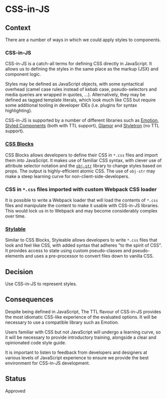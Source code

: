 # CSS-in-JS

## Context

There are a number of ways in which we could apply styles to components.

### CSS-in-JS

CSS-in-JS is a catch-all terms for defining CSS directly in JavaScript. It allows us to defining the styles in the same place as the markup (JSX) and component logic.

Styles may be defined as JavaScript objects, with some syntactical overhead (camel case rules instead of kebab case, pseudo-selectors and media queries are wrapped in quotes, ...). Alternatively, they may be defined as tagged template literals, which look much like CSS but require some additional tooling in developer IDEs (i.e. plugins for syntax highlighting).

CSS-in-JS is supported by a number of different libraries such as [Emotion](https://emotion.sh/), [Styled Components](https://www.styled-components.com/docs/basics#getting-started) (both with TTL support), [Glamor](https://github.com/threepointone/glamor) and [Styletron](https://github.com/styletron/styletron) (no TTL support).

### [CSS Blocks](https://css-blocks.com/)

CSS Blocks allows developers to define their CSS in `*.css` files and import them into JavaScript. It makes use of familiar CSS syntax, with clever use of attribute selector notation and the [`obj-str`](https://github.com/lukeed/obj-str) library to change styles based on props. The output is highly-efficient atomic CSS. The use of `obj-str` may make a steep learning curve for non-client-side-developers.

### CSS in `*.css` files imported with custom Webpack CSS loader

It is possible to write a Webpack loader that will load the contents of `*.css` files and manipulate the content to make it usable with CSS-in-JS libraries. This would lock us in to Webpack and may become considerably complex over time.

### [Stylable](https://stylable.io/)

Similar to CSS Blocks, Styleable allows developers to write `*.css` files that look and feel like CSS, with added syntax that adheres "to the spirit of CSS". It provides access to state using custom pseudo-classes and pseudo-elements and uses a pre-processor to convert files down to vanilla CSS.

## Decision

Use CSS-in-JS to represent styles.

## Consequences

Despite being defined in JavaScript, The TTL flavour of CSS-in-JS provides the most idiomatic CSS-like experience of the evaluated options. It will be necessary to use a compatible library such as Emotion.

Users familiar with CSS but not JavaScript will undergo a learning curve, so it will be necessary to provide introductory training, alongside a clear and opinionated code style guide.

It is important to listen to feedback from developers and designers at various levels of JavaScript experience to ensure we provide the best environment for CSS-in-JS development.

## Status

Approved
